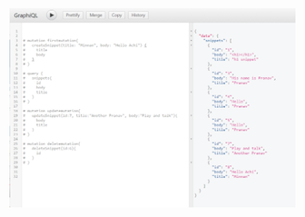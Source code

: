 ![alt text](https://github.com/pranavchandran/Graphql_Experiments/blob/main/graphqlcrud.png?raw=true)